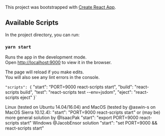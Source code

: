 This project was bootstrapped with [Create React App](https://github.com/facebook/create-react-app).

## Available Scripts

In the project directory, you can run:

### `yarn start`

Runs the app in the development mode.<br />
Open [http://localhost:9000](http://localhost:9000) to view it in the browser.

The page will reload if you make edits.<br />
You will also see any lint errors in the console.

`"scripts": {`
    "start": “PORT=9000 react-scripts start",
    "build": "react-scripts build",
    "test": "react-scripts test --env=jsdom",
    "eject": "react-scripts eject"
  }`

Linux (tested on Ubuntu 14.04/16.04) and MacOS (tested by @aswin-s on MacOS Sierra 10.12.4):
  "start": "PORT=9000 react-scripts start"
or (may be) more general solution by @IsaacPak
  "start": "export PORT=9000 react-scripts start"
Windows @JacobEnsor solution
  "start": "set PORT=9000 && react-scripts start"
